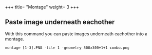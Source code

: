 +++
title= "Montage"
weight= 3
+++

## Paste image underneath eachother

With this command you can paste images underneath eachother into a montage.

`montage [1-3].PNG -tile 1 -geometry 500x300+1+1 combo.png`